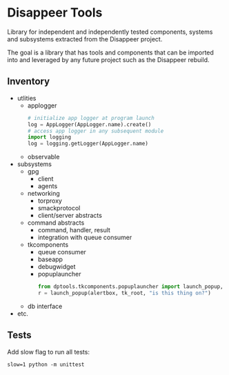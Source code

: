 # Disappeer Tools

Library for independent and independently tested components, systems 
and subsystems extracted from the Disappeer project.

The goal is a library that has tools and components 
that can be imported into and leveraged by any future project 
such as the Disappeer rebuild. 

## Inventory

- utlities
    - applogger
        ```python 
        # initialize app logger at program launch 
        log = AppLogger(AppLogger.name).create()
        # access app logger in any subsequent module
        import logging
        log = logging.getLogger(AppLogger.name) 
        ```
    - observable
- subsystems
    - gpg 
        - client
        - agents
    - networking
        - torproxy
        - smackprotocol
        - client/server abstracts
    - command abstracts
        - command, handler, result
        - integration with queue consumer
    - tkcomponents
        - queue consumer
        - baseapp
        - debugwidget
        - popuplauncher
            ```python 
            from dptools.tkcomponents.popuplauncher import launch_popup, alertbox
            r = launch_popup(alertbox, tk_root, "is this thing on?")
            ```
    - db interface
 - etc.
 
 
 ## Tests
 
Add slow flag to run all tests:
 
`slow=1 python -m unittest` 
 
